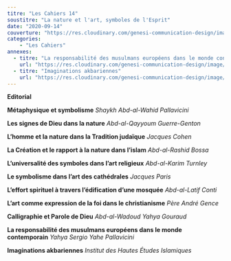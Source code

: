```yaml
---
titre: "Les Cahiers 14"
soustitre: "La nature et l'art, symboles de l'Esprit"
date: "2020-09-14"
couverture: "https://res.cloudinary.com/genesi-communication-design/image/upload/v1606125409/ihei/couvertures/c14_xjdd7z.jpg"
categories:
    - "Les Cahiers"
annexes:
  - titre: "La responsabilité des musulmans européens dans le monde contemporain"
    url: "https://res.cloudinary.com/genesi-communication-design/image/upload/v1606736139/ihei/PDF/Les%20Cahiers/Les%20Cahiers%2014/La-responsabilite_opbmwj.pdf"
  - titre: "Imaginations akbariennes"
    url: "https://res.cloudinary.com/genesi-communication-design/image/upload/v1606736138/ihei/PDF/Les%20Cahiers/Les%20Cahiers%2014/Imaginations-Akbariennes_cdfawx.pdf"
---
```


**Editorial**

**Métaphysique et symbolisme**
*Shaykh Abd-al-Wahid Pallavicini*

**Les signes de Dieu dans la nature**
*Abd-al-Qayyoum Guerre-Genton*

**L’homme et la nature dans la Tradition judaïque**
*Jacques Cohen*

**La Création et le rapport à la nature dans l’islam**
*Abd-al-Rashid Bossa*

**L’universalité des symboles dans l’art religieux**
*Abd-al-Karim Turnley*

**Le symbolisme dans l’art des cathédrales**
*Jacques Paris*

**L’effort spirituel à travers l’édification d’une mosquée**
*Abd-al-Latif Conti*

**L’art comme expression de la foi dans le christianisme**
*Père André Gence*

**Calligraphie et Parole de Dieu**
*Abd-al-Wadoud Yahya Gouraud*

**La responsabilité des musulmans européens dans le monde contemporain**
*Yahya Sergio Yahe Pallavicini*

**Imaginations akbariennes**
*Institut des Hautes Études Islamiques*
